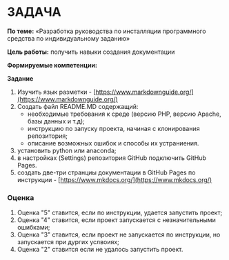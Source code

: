  
 # ЗАДАЧА
 
 **По теме:** «Разработка руководства по инсталляции программного средства по индивидуальному заданию»
 
 **Цель работы:** получить навыки создания документации
 
 **Формируемые компетенции:**  
 
 **Задание**
 
 1. Изучить язык разметки - [https://www.markdownguide.org/](https://www.markdownguide.org/)
 2. Создать файл README.MD содержащий:
    + необходимые требования к среде (версию PHP, версию Apache, базы данных и т.д);
    + инструкцию по запуску проекта, начиная с клонирования репозитория;
    + описание возможных ошибок и способы их устраниения.
 3. установить python или anaconda;
 4. в настройках (Settings) репозитория GitHub подключить GitHub Pages.
 5. создать две-три странциы документации в GitHub Pages по инструкции - 
 [https://www.mkdocs.org/](https://www.mkdocs.org/)
 
### Оценка
 
 1. Оценка "5" ставится, если по инструкции, удается запустить проект;
 2. Оценка "4" ставится, если проект запускается с незначительными ошибками;
 3. Оценка "3" ставится, если проект не запускается по инструкции, но запускается при дургих услвоиях;
 4. Оценка "2" ставится если не удалось запустить проект.